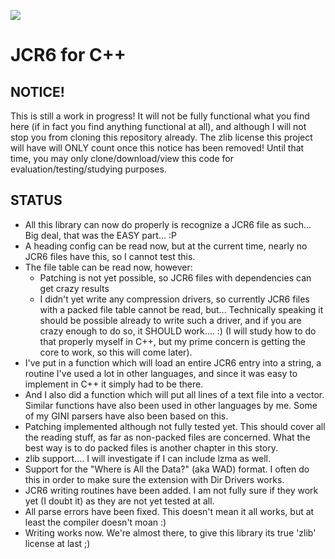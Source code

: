 ![](https://avatars3.githubusercontent.com/u/47812464?s=200&v=4)

# JCR6 for C++

## NOTICE!

This is still a work in progress! It will not be fully functional what you find here (if in fact you find anything functional at all), and although I will not stop you from cloning this repository already. The zlib license this project will have will ONLY count once this notice has been removed! Until that time, you may only clone/download/view this code for evaluation/testing/studying purposes.


## STATUS

- All this library can now do properly is recognize a JCR6 file as such... Big deal, that was the EASY part... :P
- A heading config can be read now, but at the current time, nearly no JCR6 files have this, so I cannot test this.
- The file table can be read now, however:
  - Patching is not yet possible, so JCR6 files with dependencies can get crazy results
  - I didn't yet write any compression drivers, so currently JCR6 files with a packed file table cannot be read, but... Technically speaking it should be possible already to write such a driver, and if you are crazy enough to do so, it SHOULD work.... :) (I will study how to do that properly myself in C++, but my prime concern is getting the core to work, so this will come later).
- I've put in a function which will load an entire JCR6 entry into a string, a routine I've used a lot in other languages, and since it was easy to implement in C++ it simply had to be there.
- And I also did a function which will put all lines of a text file into a vector<string>. Similar functions have also been used in other languages by me. Some of my GINI parsers have also been based on this.
- Patching implemented although not fully tested yet. This should cover all the reading stuff, as far as non-packed files are concerned. What the best way is to do packed files is another chapter in this story.
- zlib support.... I will investigate if I can include lzma as well.
- Support for the "Where is All the Data?" (aka WAD) format. I often do this in order to make sure the extension with Dir Drivers works.
- JCR6 writing routines have been added. I am not fully sure if they work yet (I doubt it) as they are not yet tested at all.
- All parse errors have been fixed. This doesn't mean it all works, but at least the compiler doesn't moan :)
- Writing works now. We're almost there, to give this library its true 'zlib' license at last ;)
